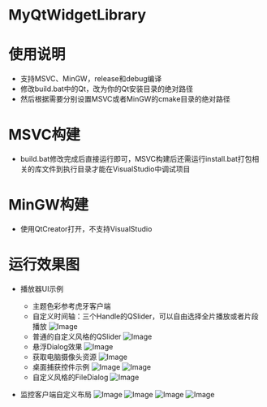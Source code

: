 # MyQtWidgetLibrary

# 使用说明
- 支持MSVC、MinGW，release和debug编译
- 修改build.bat中的Qt，改为你的Qt安装目录的绝对路径
- 然后根据需要分别设置MSVC或者MinGW的cmake目录的绝对路径
# MSVC构建
- build.bat修改完成后直接运行即可，MSVC构建后还需运行install.bat打包相关的库文件到执行目录才能在VisualStudio中调试项目
# MinGW构建
- 使用QtCreator打开，不支持VisualStudio


# 运行效果图
- 播放器UI示例
  - 主题色彩参考虎牙客户端
  - 自定义时间轴：三个Handle的QSlider，可以自由选择全片播放或者片段播放
![Image](https://github.com/user-attachments/assets/2fab8ff7-f7f6-4a6a-9ffb-0182dffbd702)
  - 普通的自定义风格的QSlider
![Image](https://github.com/user-attachments/assets/a84bbb45-0dbd-4fdf-b83b-3d0b8e836a10)
  - 悬浮Dialog效果
![Image](https://github.com/user-attachments/assets/fab1e092-9f11-4814-8878-41e1e05482bc)
  - 获取电脑摄像头资源
![Image](https://github.com/user-attachments/assets/b2fa10c8-4a6c-483d-9f56-3ff1992e9144)
  - 桌面捕获控件示例
![Image](https://github.com/user-attachments/assets/72a693c2-1aa6-4172-a787-045c0e40cf37)
![Image](https://github.com/user-attachments/assets/cc7da698-ef1c-427c-9d45-c2bf9b16abfc)
  - 自定义风格的FileDialog
![Image](https://github.com/user-attachments/assets/cfe10fec-ad9d-4e14-932c-e1400a37d0dd)


- 监控客户端自定义布局
![Image](https://github.com/user-attachments/assets/6beef8f6-1416-4c15-b0df-f426425b0de1)
![Image](https://github.com/user-attachments/assets/d22335ca-75c0-4c1b-9e4e-640881acfcdb)
![Image](https://github.com/user-attachments/assets/ff948133-8e07-4104-93b4-a330979ef0f3)
![Image](https://github.com/user-attachments/assets/cbe475dd-23dc-4e55-ba29-b5c48b8d4655)

